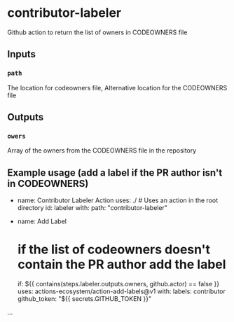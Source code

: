 # contributor-labeler
Github action to return the list of owners in CODEOWNERS file

## Inputs

### `path`

The location for codeowners file, Alternative location for the CODEOWNERS file
    
## Outputs

### `owers`

Array of the owners from the CODEOWNERS file in the repository

## Example usage (add a label if the PR author isn't in CODEOWNERS)

- name: Contributor Labeler Action
  uses: ./ # Uses an action in the root directory
  id: labeler
  with:
    path: "contributor-labeler"
    
- name: Add Label
  # if the list of codeowners doesn't contain the PR author add the label
  if: ${{ contains(steps.labeler.outputs.owners, github.actor) == false }}
  uses: actions-ecosystem/action-add-labels@v1
  with:
    labels: contributor
    github_token: "${{ secrets.GITHUB_TOKEN }}"

...
